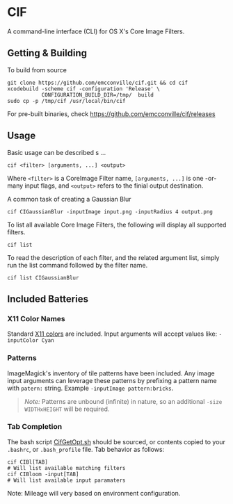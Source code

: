 # CIF

A command-line interface (CLI) for OS X's Core Image Filters.

## Getting & Building

To build from source

    git clone https://github.com/emcconville/cif.git && cd cif
    xcodebuild -scheme cif -configuration 'Release' \
               CONFIGURATION_BUILD_DIR=/tmp/  build
    sudo cp -p /tmp/cif /usr/local/bin/cif

For pre-built binaries, check https://github.com/emcconville/cif/releases

## Usage

Basic usage can be described s ...

    cif <filter> [arguments, ...] <output>

Where `<filter>` is a CoreImage Filter name, `[arguments, ...]` is one -or-
many input flags, and `<output>` refers to the finial output destination.

A common task of creating a Gaussian Blur

    cif CIGaussianBlur -inputImage input.png -inputRadius 4 output.png

To list all available Core Image Filters, the following will display all
supported filters.

    cif list

To read the description of each filter, and the related argument list, simply
run the list command followed by the filter name.

    cif list CIGaussianBlur


## Included Batteries 

### X11 Color Names

Standard [X11 colors](https://en.wikipedia.org/wiki/X11_color_names) are
included. Input arguments will accept values like: `-inputColor Cyan`


### Patterns

ImageMagick's inventory of tile patterns have been included. Any image input
arguments can leverage these patterns by prefixing a pattern name with `patern:`
string. Example `-inputImage pattern:bricks`.

> *Note:* Patterns are unbound (infinite) in nature, so an additional
> `-size WIDTHxHEIGHT` will be required.

### Tab Completion

The bash script [CifGetOpt.sh](CifGetOpt.sh) should be sourced, or contents
copied to your `.bashrc`, or `.bash_profile` file. Tab behavior as follows:

    cif CIBl[TAB]
    # Will list available matching filters
    cif CIBloom -input[TAB]
    # Will list available input paramaters

Note: Mileage will very based on environment configuration.
